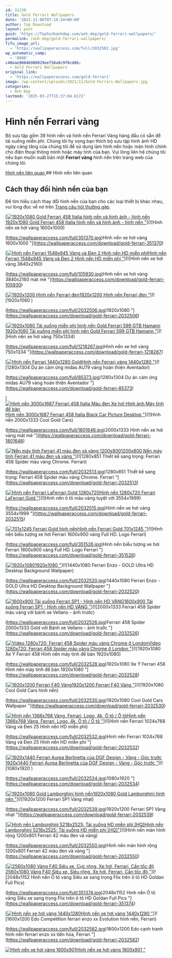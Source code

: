 ```yaml
---
id: 31230
title: Gold Ferrari Wallpapers
date: '2021-11-06T07:19:24+00:00'
author: Top Download
layout: post
guid: 'https://Tophinhanhdep.com/anh-dep/gold-ferrari-wallpapers/'
permalink: /anh-dep/gold-ferrari-wallpapers/
fifu_image_url:
  - 'https://wallpaperaccess.com/full/2032502.jpg'
wp_automatic_camp:
  - '8098'
c40eae9804b980829eef58a0c9f8cd8b:
  - Gold Ferrari Wallpapers
original_link:
  - 'https://wallpaperaccess.com/gold-ferrari'
image: /wp-content/uploads/2021/11/Gold-Ferrari-Wallpapers.jpg
categories:
  - Ảnh Đẹp
lastmod: '2025-03-27T15:37:04.617Z'
---
```

# Hình nền Ferrari vàng

Bộ sưu tập gồm 39 hình nền và hình nền Ferrari Vàng hàng đầu có sẵn để tải xuống miễn phí. Chúng tôi hy vọng bạn thích bộ sưu tập hình ảnh HD ngày càng tăng của chúng tôi để sử dụng làm hình nền hoặc màn hình chính cho điện thoại thông minh hoặc máy tính của bạn. Vui lòng liên hệ chúng tôi nếu bạn muốn xuất bản một **Ferrari vàng** hình nền trên trang web của chúng tôi.

[Hình nền liên quan ](#related) ## Hình nền liên quan

## Cách thay đổi hình nền của bạn

Để tìm hiểu cách thay đổi hình nền của bạn cho các loại thiết bị khác nhau, vui lòng đọc về nó trên [Trang câu hỏi thường gặp](https://tophinhanhdep.com/faq/).

  
[[![1920x1080 Gold Ferrari 458 Italia hình nền và hình ảnh - hình nền](https://wallpaperaccess.com/full/2032502.jpg)1920x1080 Gold Ferrari 458 Italia hình nền và hình ảnh - hình nền "](https://wallpaperaccess.com/download/gold-ferrari-2032502)](![Hình nền xe hơi vàng 1600x1000)

(https://wallpaperaccess.com/full/351370.jpg)Hình nền xe hơi vàng 1600x1000 "](https://wallpaperaccess.com/download/gold-ferrari-351370)

[[![Hình nền Ferrari 1548x945 Vàng và Đen 2 Hình nền HD miễn phí](https://wallpaperaccess.com/full/2032503.jpg)Hình nền Ferrari 1548x945 Vàng và Đen 2 Hình nền HD miễn phí "](https://wallpaperaccess.com/download/gold-ferrari-2032503)](![Hình nền xe hơi vàng 3840x2160)

(https://wallpaperaccess.com/full/105930.jpg)Hình nền xe hơi vàng 3840x2160 mát mẻ "](https://wallpaperaccess.com/download/gold-ferrari-105930)

[[![1920x1200 Hình nền Ferrari đen](https://wallpaperaccess.com/full/2032505.jpg)1920x1200 Hình nền Ferrari đen "](https://wallpaperaccess.com/download/gold-ferrari-2032505)](![1920x1080 )

(https://wallpaperaccess.com/full/2032506.jpg)1920x1080 "](https://wallpaperaccess.com/download/gold-ferrari-2032506)

[[![1920x1080 Tải xuống miễn phí hình nền Gold Ferrari 599 GTB Hamann](https://wallpaperaccess.com/full/2032507.jpg)1920x1080 Tải xuống miễn phí hình nền Gold Ferrari 599 GTB Hamann "](https://wallpaperaccess.com/download/gold-ferrari-2032507)](![Hình nền xe hơi vàng 750x1334)

(https://wallpaperaccess.com/full/1218267.jpg)Hình nền xe hơi vàng 750x1334 "](https://wallpaperaccess.com/download/gold-ferrari-1218267)

[[![Hình nền Ferrari 1440x1280 Gold](https://wallpaperaccess.com/full/2032509.jpg)Hình nền Ferrari vàng 1440x1280 "](https://wallpaperaccess.com/download/gold-ferrari-2032509)](![1280x1304 Dự án cảm ứng midas AU79 vàng hoàn thiện Aventador)

(https://wallpaperaccess.com/full/85373.jpg)1280x1304 Dự án cảm ứng midas AU79 vàng hoàn thiện Aventador "](https://wallpaperaccess.com/download/gold-ferrari-85373)

[[![Hình nền 3000x1687 Ferrari 458 Italia Màu đen Xe hơi Hình ảnh Máy tính để bàn](https://wallpaperaccess.com/full/2032510.jpg)Hình nền 3000x1687 Ferrari 458 Italia Black Car Picture Desktop "](https://wallpaperaccess.com/download/gold-ferrari-2032510)](![Hình nền 2000x1333 Cool Gold Cars)

(https://wallpaperaccess.com/full/1801646.jpg)2000x1333 Hình nền xe hơi vàng mát mẻ "](https://wallpaperaccess.com/download/gold-ferrari-1801646)

[[![Nền máy tính Ferrari 41 màu đen và vàng 1200x800](https://wallpaperaccess.com/full/2032512.jpg)1200x800 Nền máy tính Ferrari 41 màu đen và vàng "](https://wallpaperaccess.com/download/gold-ferrari-2032512)](![1280x851 Thiết kế sang trọng: Ferrari 458 Spider màu vàng Chrome.  Ferrari)

(https://wallpaperaccess.com/full/2032513.jpg)1280x851 Thiết kế sang trọng: Ferrari 458 Spider màu vàng Chrome. Ferrari "](https://wallpaperaccess.com/download/gold-ferrari-2032513)

[[![Hình nền Ferrari LaFerrari Gold 1280x720](https://wallpaperaccess.com/full/2032514.jpg)Hình nền 1280x720 Ferrari LaFerrari Gold "](https://wallpaperaccess.com/download/gold-ferrari-2032514)](![Hình nền ô tô màu vàng tuyệt vời 3554x1999)

(https://wallpaperaccess.com/full/2032515.jpg)Hình nền xe hơi vàng 3554x1999 "](https://wallpaperaccess.com/download/gold-ferrari-2032515)

[[![701x1245 Ferrari Gold hình nền](https://wallpaperaccess.com/full/2032516.jpg)Hình nền Ferrari Gold 701x1245 "](https://wallpaperaccess.com/download/gold-ferrari-2032516)](![Hình nền biểu tượng xe hơi Ferrari 1600x900 vàng Full HD.  Logo Ferrari)

(https://wallpaperaccess.com/full/351526.jpg)Hình nền biểu tượng xe hơi Ferrari 1600x900 vàng Full HD. Logo Ferrari "](https://wallpaperaccess.com/download/gold-ferrari-351526)

[[![1920x1080 ](https://wallpaperaccess.com/full/2032519.jpg)1920x1080 "](https://wallpaperaccess.com/download/gold-ferrari-2032519)](![1440x1080 Ferrari Enzo - GOLD Ultra HD Desktop Background Wallpaper)

(https://wallpaperaccess.com/full/2032520.jpg)1440x1080 Ferrari Enzo - GOLD Ultra HD Desktop Background Wallpaper "](https://wallpaperaccess.com/download/gold-ferrari-2032520)

[[![1600x900 Tải xuống Ferrari SP1 - Hình nền HD VÀNG](https://wallpaperaccess.com/full/2032522.jpg)1600x900 Tải xuống Ferrari SP1 - Hình nền HD VÀNG "](https://wallpaperaccess.com/download/gold-ferrari-2032522)](![2000x1333 Ferrari 458 Spider màu vàng với bánh xe Vellano - ảnh trước)

(https://wallpaperaccess.com/full/2032526.jpg)Ferrari 458 Spider 2000x1333 Gold với Bánh xe Vellano - ảnh trước "](https://wallpaperaccess.com/download/gold-ferrari-2032526)

[[![Video 1280x720: Ferrari 458 Spider màu vàng Chrome ở London](https://wallpaperaccess.com/full/2032527.jpg)Video 1280x720: Ferrari 458 Spider màu vàng Chrome ở London "](https://wallpaperaccess.com/download/gold-ferrari-2032527)](![1920x1080 Xe Ý Ferrari 458 Hình nền máy tính để bàn 1920x1080)

(https://wallpaperaccess.com/full/2032528.jpg)1920x1080 Xe Ý Ferrari 458 Hình nền máy tính để bàn 1920x1080 "](https://wallpaperaccess.com/download/gold-ferrari-2032528)

[[![1920x1200 Ferrari F40 Vàng](https://wallpaperaccess.com/full/2032529.jpg)1920x1200 Ferrari F40 Vàng "](https://wallpaperaccess.com/download/gold-ferrari-2032529)](![1920x1080 Cool Gold Cars hình nền)

(https://wallpaperaccess.com/full/2032530.jpg)1920x1080 Cool Gold Cars Wallpaper "](https://wallpaperaccess.com/download/gold-ferrari-2032530)

[[![Hình nền 1366x768 Vàng, Ferrari, Logo, 4k, Ô tô / Ô tô](https://wallpaperaccess.com/full/2032531.jpg)Hình nền 1366x768 Vàng, Ferrari, Logo, 4k, Ô tô / Ô tô "](https://wallpaperaccess.com/download/gold-ferrari-2032531)](![Hình nền Ferrari 1024x768 Vàng và Đen 25 Hình nền HD miễn phí)

(https://wallpaperaccess.com/full/2032532.jpg)Hình nền Ferrari 1024x768 Vàng và Đen 25 Hình nền HD miễn phí "](https://wallpaperaccess.com/download/gold-ferrari-2032532)

[[![1920x1440 Ferrari Aurea Berlinetta của DGF Design - Vàng - Góc trước](https://wallpaperaccess.com/full/2032533.jpg)1920x1440 Ferrari Aurea Berlinetta của DGF Design - Vàng - Góc trước "](https://wallpaperaccess.com/download/gold-ferrari-2032533)](![1080x1920 )

(https://wallpaperaccess.com/full/2032534.jpg)1080x1920 "](https://wallpaperaccess.com/download/gold-ferrari-2032534)

[[![1920x1080 Gold Lamborghini hình nền](https://wallpaperaccess.com/full/2032535.jpg)1920x1080 Gold Lamborghini hình nền "](https://wallpaperaccess.com/download/gold-ferrari-2032535)](![1920x1200 Ferrari SP1 Vàng nhạt)

(https://wallpaperaccess.com/full/2032539.jpg)1920x1200 Ferrari SP1 Vàng nhạt "](https://wallpaperaccess.com/download/gold-ferrari-2032539)

[[![Hình nền Lamborghini 5218x2525: Tải xuống HD miễn phí [HQ]](https://wallpaperaccess.com/full/2032547.jpg)Hình nền Lamborghini 5218x2525: Tải xuống HD miễn phí \[HQ\]"](https://wallpaperaccess.com/download/gold-ferrari-2032547)](![Hình nền màn hình rộng 1200x801 Ferrari 42 màu đen và vàng)

(https://wallpaperaccess.com/full/2032550.jpg)Hình nền màn hình rộng 1200x801 Ferrari 42 màu đen và vàng "](https://wallpaperaccess.com/download/gold-ferrari-2032550)

[[![2560x1080 Vàng F40 Siêu xe, Cực rộng, Xe hơi, Ferrari, Cần tốc độ](https://wallpaperaccess.com/full/2032558.jpg)2560x1080 Vàng F40 Siêu xe, Siêu rộng, Xe hơi, Ferrari, Cần tốc độ "](https://wallpaperaccess.com/download/gold-ferrari-2032558)](![2048x1152 Hình nền Ô tô vàng Siêu xe sang trọng Flix trên ô tô HD Goldan Full Pics)

(https://wallpaperaccess.com/full/351374.jpg)2048x1152 Hình nền Ô tô vàng Siêu xe sang trọng Flix trên ô tô HD Goldan Full Pics "](https://wallpaperaccess.com/download/gold-ferrari-351374)

[[![Hình nền xe hơi vàng 1440x1280](https://wallpaperaccess.com/full/2032565.jpg)Hình nền xe hơi vàng 1440x1280 "](https://wallpaperaccess.com/download/gold-ferrari-2032565)](![1600x1200 Edo Competition ferrari enzo xx Evolution hình nền, Ferrari)

(https://wallpaperaccess.com/full/2032582.jpg)1600x1200 Edo cạnh tranh hình nền ferrari enzo xx tiến hóa, Ferrari "](https://wallpaperaccess.com/download/gold-ferrari-2032582)

[![Hình nền xe hơi vàng 1600x901](https://wallpaperaccess.com/full/1218376.jpg)Hình nền xe hơi vàng 1600x901 "](https://wallpaperaccess.com/download/gold-ferrari-1218376)
